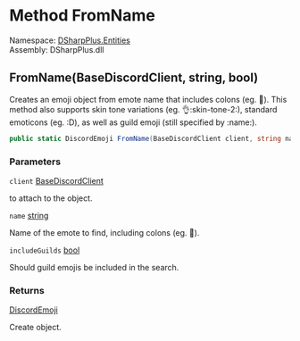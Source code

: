 # Method FromName

Namespace: [DSharpPlus.Entities](DSharpPlus.Entities.md)  
Assembly: DSharpPlus.dll

## <a id="DSharpPlus_Entities_DiscordEmoji_FromName_DSharpPlus_BaseDiscordClient_System_String_System_Boolean_"></a>FromName\(BaseDiscordClient, string, bool\)

Creates an emoji object from emote name that includes colons (eg. :thinking:). This method also supports
skin tone variations (eg. :ok_hand::skin-tone-2:), standard emoticons (eg. :D), as well as guild emoji
(still specified by :name:).

```csharp
public static DiscordEmoji FromName(BaseDiscordClient client, string name, bool includeGuilds = true)
```

### Parameters

`client` [BaseDiscordClient](DSharpPlus.BaseDiscordClient.md)

<xref href="DSharpPlus.BaseDiscordClient" data-throw-if-not-resolved="false"></xref> to attach to the object.

`name` [string](https://learn.microsoft.com/dotnet/api/system.string)

Name of the emote to find, including colons (eg. :thinking:).

`includeGuilds` [bool](https://learn.microsoft.com/dotnet/api/system.boolean)

Should guild emojis be included in the search.

### Returns

[DiscordEmoji](DSharpPlus.Entities.DiscordEmoji.md)

Create <xref href="DSharpPlus.Entities.DiscordEmoji" data-throw-if-not-resolved="false"></xref> object.

